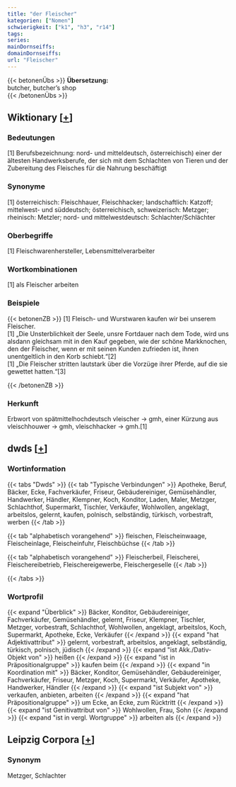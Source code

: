 ```yaml
---
title: "der Fleischer"
kategorien: ["Nomen"]
schwierigkeit: ["k1", "h3", "r14"]
tags:
series:
mainDornseiffs:
domainDornseiffs:
url: "Fleischer"
---
```


{{< betonenÜbs >}}
**Übersetzung:**  
butcher, butcher’s shop  
{{< /betonenÜbs >}}

## Wiktionary [[+](https://de.wiktionary.org/wiki/Fleischer)]

### Bedeutungen
[1] Berufsbezeichnung: nord- und mitteldeutsch, österreichisch) einer der ältesten Handwerksberufe, der sich mit dem Schlachten von Tieren und der Zubereitung des Fleisches für die Nahrung beschäftigt  

### Synonyme
[1] österreichisch: Fleischhauer, Fleischhacker; landschaftlich: Katzoff; mittelwest- und süddeutsch; österreichisch, schweizerisch: Metzger; rheinisch: Metzler; nord- und mittelwestdeutsch: Schlachter/Schlächter  

### Oberbegriffe
[1] Fleischwarenhersteller, Lebensmittelverarbeiter  

### Wortkombinationen
[1] als Fleischer arbeiten  

### Beispiele
{{< betonenZB >}}
[1] Fleisch- und Wurstwaren kaufen wir bei unserem Fleischer.  
[1] „Die Unsterblichkeit der Seele, unsre Fortdauer nach dem Tode, wird uns alsdann gleichsam mit in den Kauf gegeben, wie der schöne Markknochen, den der Fleischer, wenn er mit seinen Kunden zufrieden ist, ihnen unentgeltlich in den Korb schiebt.“[2]  
[1] „Die Fleischer stritten lautstark über die Vorzüge ihrer Pferde, auf die sie gewettet hatten.“[3]  

{{< /betonenZB >}}
### Herkunft
Erbwort von spätmittelhochdeutsch vleischer → gmh, einer Kürzung aus vleischhouwer → gmh, vleischhacker → gmh.[1]  



## dwds [[+](https://www.dwds.de/wb/Fleischer)]

### Wortinformation
{{< tabs "Dwds" >}}
{{< tab "Typische Verbindungen" >}}
Apotheke, Beruf, Bäcker, Ecke, Fachverkäufer, Friseur, Gebäudereiniger, Gemüsehändler, Handwerker, Händler, Klempner, Koch, Konditor, Laden, Maler, Metzger, Schlachthof, Supermarkt, Tischler, Verkäufer, Wohlwollen, angeklagt, arbeitslos, gelernt, kaufen, polnisch, selbständig, türkisch, vorbestraft, werben
{{< /tab >}}

{{< tab "alphabetisch vorangehend" >}}
fleischen, Fleischeinwaage, Fleischeinlage, Fleischeinfuhr, Fleischbüchse
{{< /tab >}}

{{< tab "alphabetisch vorangehend" >}}
Fleischerbeil, Fleischerei, Fleischereibetrieb, Fleischereigewerbe, Fleischergeselle
{{< /tab >}}

{{< /tabs >}}

### Wortprofil
{{< expand "Überblick" >}} Bäcker, Konditor, Gebäudereiniger, Fachverkäufer, Gemüsehändler, gelernt, Friseur, Klempner, Tischler, Metzger, vorbestraft, Schlachthof, Wohlwollen, angeklagt, arbeitslos, Koch, Supermarkt, Apotheke, Ecke, Verkäufer {{< /expand >}}
{{< expand "hat Adjektivattribut" >}} gelernt, vorbestraft, arbeitslos, angeklagt, selbständig, türkisch, polnisch, jüdisch {{< /expand >}}
{{< expand "ist Akk./Dativ-Objekt von" >}} heißen {{< /expand >}}
{{< expand "ist in Präpositionalgruppe" >}} kaufen beim {{< /expand >}}
{{< expand "in Koordination mit" >}} Bäcker, Konditor, Gemüsehändler, Gebäudereiniger, Fachverkäufer, Friseur, Metzger, Koch, Supermarkt, Verkäufer, Apotheke, Handwerker, Händler {{< /expand >}}
{{< expand "ist Subjekt von" >}} verkaufen, anbieten, arbeiten {{< /expand >}}
{{< expand "hat Präpositionalgruppe" >}} um Ecke, an Ecke, zum Rücktritt {{< /expand >}}
{{< expand "ist Genitivattribut von" >}} Wohlwollen, Frau, Sohn {{< /expand >}}
{{< expand "ist in vergl. Wortgruppe" >}} arbeiten als {{< /expand >}}

## Leipzig Corpora [[+](https://corpora.uni-leipzig.de/en/res?word=Fleischer&corpusId=deu_newscrawl-public_2018)]


### Synonym
Metzger, Schlachter


